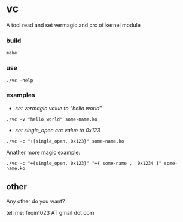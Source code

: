 # vc

A tool read and set vermagic and crc of kernel module

### build

```
make
```
### use

```
./vc -help
```
### examples

-  *set vermagic value to "hello world"*

```  
./vc -v "hello world" some-name.ko
```
-  *set single_open crc value to 0x123*
  
```
./vc -c "+{single_open, 0x123}" some-name.ko
```
Anather more magic example:

```
./vc -c "+{single_open, 0x123}" "+{ some-name ,  0x1234 }" some-name.ko
```
## other
  Any other do you want?
  
  tell me: feqin1023 AT gmail dot com
